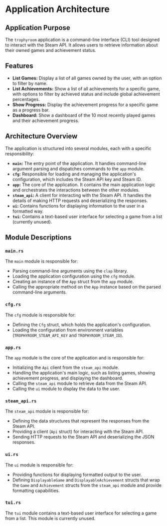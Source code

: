 # Application Architecture

## Application Purpose

The `trophyroom` application is a command-line interface (CLI) tool designed to interact with the Steam API. It allows users to retrieve information about their owned games and achievement status.

## Features

- **List Games:** Display a list of all games owned by the user, with an option to filter by name.
- **List Achievements:** Show a list of all achievements for a specific game, with options to filter by achieved status and include global achievement percentages.
- **Show Progress:** Display the achievement progress for a specific game as a progress bar.
- **Dashboard:** Show a dashboard of the 10 most recently played games and their achievement progress.

## Architecture Overview

The application is structured into several modules, each with a specific responsibility:

- **`main`:** The entry point of the application. It handles command-line argument parsing and dispatches commands to the `app` module.
- **`cfg`:** Responsible for loading and managing the application's configuration, which includes the Steam API key and Steam ID.
- **`app`:** The core of the application. It contains the main application logic and orchestrates the interactions between the other modules.
- **`steam_api`:** A client for interacting with the Steam API. It handles the details of making HTTP requests and deserializing the responses.
- **`ui`:** Contains functions for displaying information to the user in a formatted way.
- **`tui`:** Contains a text-based user interface for selecting a game from a list (currently unused).

## Module Descriptions

### `main.rs`

The `main` module is responsible for:

- Parsing command-line arguments using the `clap` library.
- Loading the application configuration using the `cfg` module.
- Creating an instance of the `App` struct from the `app` module.
- Calling the appropriate method on the `App` instance based on the parsed command-line arguments.

### `cfg.rs`

The `cfg` module is responsible for:

- Defining the `Cfg` struct, which holds the application's configuration.
- Loading the configuration from environment variables (`TROPHYROOM_STEAM_API_KEY` and `TROPHYROOM_STEAM_ID`).

### `app.rs`

The `app` module is the core of the application and is responsible for:

- Initializing the `Api` client from the `steam_api` module.
- Handling the application's main logic, such as listing games, showing achievement progress, and displaying the dashboard.
- Calling the `steam_api` module to retrieve data from the Steam API.
- Calling the `ui` module to display the data to the user.

### `steam_api.rs`

The `steam_api` module is responsible for:

- Defining the data structures that represent the responses from the Steam API.
- Providing a client (`Api` struct) for interacting with the Steam API.
- Sending HTTP requests to the Steam API and deserializing the JSON responses.

### `ui.rs`

The `ui` module is responsible for:

- Providing functions for displaying formatted output to the user.
- Defining `DisplayableGame` and `DisplayableAchievement` structs that wrap the `Game` and `Achievement` structs from the `steam_api` module and provide formatting capabilities.

### `tui.rs`

The `tui` module contains a text-based user interface for selecting a game from a list. This module is currently unused.
